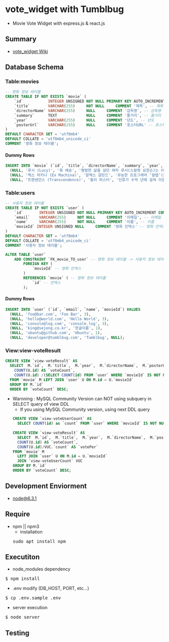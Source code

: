 # vote_widget with Tumblbug
* Movie Vote Widget with express.js & react.js

## Summary
* [vote_widget Wiki](https://github.com/uyu423/vote_widget/wiki)

## Database Schema
### Table:movies
```sql
-- 영화 정보 테이블
CREATE TABLE IF NOT EXISTS `movie` (
	`id`           INTEGER UNSIGNED NOT NULL PRIMARY KEY AUTO_INCREMENT COMMENT '인덱스', -- 인덱스
	`title`        VARCHAR(255)     NOT NULL     COMMENT '제목', -- 제목
	`directorName` VARCHAR(255)     NULL     COMMENT '감독명', -- 감독명
	`summary`      TEXT             NULL     COMMENT '줄거리', -- 줄거리
	`year`         VARCHAR(255)     NULL     COMMENT '년도', -- 년도
	`posterUrl`    VARCHAR(255)     NULL     COMMENT '포스터URL' -- 포스터URL
)
DEFAULT CHARACTER SET = 'utf8mb4'
DEFAULT COLLATE = 'utf8mb4_unicode_ci'
COMMENT '영화 정보 테이블';
```
#### Dummy Rows
  ```sql
  INSERT INTO `movie` (`id`, `title`, `directorName`, `summary`, `year`, `posterUrl`) VALUES 
    (NULL, '루시 (Lucy)', '뤽 베송', '평범한 삶을 살던 여자 루시(스칼렛 요한슨)는 어느 날 지하세계에서 극악무도하기로 유명한 미스터 장(최민식)에게 납치되어, 몸 속에 강력한 합성 약물을 넣은 채 강제로 운반하게 된다. 다른 운반책들과 같이 끌려가던 루시는 갑작스런 외부의 충격으로 인해 몸 속 약물이 체내로 퍼지게 되면서, 그녀 안의 모든 감각이 깨어나기 시작하는데…', '2014', 'http://cfile17.uf.daum.net/image/2458B3375382F287111B8F'), 
    (NULL, '엑스 마키나 (Ex Machina)', '알렉스 갈린드', '유능한 프로그래머 ‘칼렙’(돔놀 글리슨)은 치열한 경쟁 끝에 인공지능 분야의 천재 개발자 ‘네이든’(오스카 아이삭)의 새로운 프로젝트에 참여하게 된다. 외부엔 알려지지 않은 그의 비밀 연구소로 초대받은 ‘칼렙’은 그 곳에서 네이든이 창조한 매혹적인 A.I. ‘에이바’(알리시아 비칸데르)를 만나게 된다. 그녀의 인격과 감정이 진짜인지 아니면 프로그래밍 된 것인 지를 밝히는 테스트를 진행하지만. 점점 에이바도 그녀의 창조자 네이든도 그리고 자신의 존재조차 믿을 수 없게 되고 모든 것을 의심하게 되는데…', '2015', 'http://cfile116.uf.daum.net/image/227AFF4E5486B719247C67'), 
    (NULL, '트랜센던스 (Transcendence)', '윌리 피스터', '인류가 수억 년에 걸쳐 이룬 지적능력을 초월하고 자각능력까지 가진 슈퍼컴 ‘트랜센던스’의 완성을 목전에 둔 천재 과학자 ‘윌’(조니 뎁)은 기술의 발전은 인류의 멸망이라 주장하는 반(反) 과학단체 ‘RIFT’의 공격을 당해 목숨을 잃는다. 연인 ‘에블린’(레베카 홀)은 윌의 뇌를 컴퓨터에 업로드 시켜 그를 살리는데 성공하지만, 또 다른 힘을 얻은 그는 온라인에 접속해 자신의 영역을 전 세계로 넓혀가기 시작하는데…', '2014', 'http://cfile119.uf.daum.net/image/243A7A4752BB8C5C377EEF');
  ```
### Table:users
```sql
-- 사용자 정보 테이블
CREATE TABLE IF NOT EXISTS `user` (
	`id`       INTEGER UNSIGNED NOT NULL PRIMARY KEY AUTO_INCREMENT COMMENT '인덱스', -- 인덱스
	`email`    VARCHAR(255)     NOT NULL     COMMENT '이메일', -- 이메일
	`name`     VARCHAR(255)     NOT NULL     COMMENT '이름', -- 이름
	`movieId` INTEGER UNSIGNED NULL     COMMENT '영화 인덱스' -- 영화 인덱스
)
DEFAULT CHARACTER SET = 'utf8mb4'
DEFAULT COLLATE = 'utf8mb4_unicode_ci'
COMMENT '사용자 정보 테이블';

ALTER TABLE `user`
	ADD CONSTRAINT `FK_movie_TO_user` -- 영화 정보 테이블 -> 사용자 정보 테이블
		FOREIGN KEY (
			`movieId` -- 영화 인덱스
		)
		REFERENCES `movie` ( -- 영화 정보 테이블
			`id` -- 인덱스
		);
```
#### Dummy Rows
  ```sql
  INSERT INTO `user` (`id`, `email`, `name`, `movieId`) VALUES 
  	(NULL, 'foo@bar.com', 'Foo Bar', 3), 
  	(NULL, 'hello@world.com', 'Hello World', 3),
  	(NULL, 'console@log.com', 'console.log', 3), 
  	(NULL, 'king@sejong.co.kr', '한글이름', 1), 
  	(NULL, 'ubuntu@github.com', 'Ubuntu', 1),
  	(NULL, 'developer@tumblbug.com', 'Tumblbug', NULL);
  ```
### View:view-voteResult
```sql
CREATE VIEW `view-voteResult` AS 
  SELECT  M.`id`,  M.`title`,  M.`year`,  M.`directorName`,  M.`posterUrl`,  
    COUNT(U.id) AS `voteCount`,  
    COUNT(U.id) /(SELECT COUNT(id) FROM `user` WHERE `movieId` IS NOT NULL) AS `votePer`
  FROM `movie` M LEFT JOIN `user` U ON M.id = U.`movieId`
  GROUP BY M.`id`
  ORDER BY `voteCount` DESC;
```
* Warnning : MySQL Community Version can NOT using subquery in SELECT query of view DDL
  * If you using MySQL Community version, using next DDL query
  ```sql
  CREATE VIEW `view-voteUserCount` AS
    SELECT COUNT(id) as `count` FROM `user` WHERE `movieId` IS NOT NULL;
    
  CREATE VIEW `view-voteResult` AS 
    SELECT  M.`id`,  M.`title`,  M.`year`,  M.`directorName`,  M.`posterUrl`,  
    COUNT(U.id) AS `voteCount`,  
    COUNT(U.id)/VUC.`count` AS `votePer`
  FROM `movie` M 
  	LEFT JOIN `user` U ON M.id = U.`movieId` 
  	JOIN `view-voteUserCount` VUC
  GROUP BY M.`id`
  ORDER BY `voteCount` DESC;
  ```

## Development Enviorment
* node@6.3.1

## Require
* npm || npm3
  * installation
  <pre>sudo apt install npm</pre>

## Executiton
* node_modules dependency
<pre>$ npm install</pre>
* .env modify (DB_HOST, PORT, etc...)
<pre>$ cp .env.sample .env</pre>
* server execution
<pre>$ node server</pre>

## Testing
